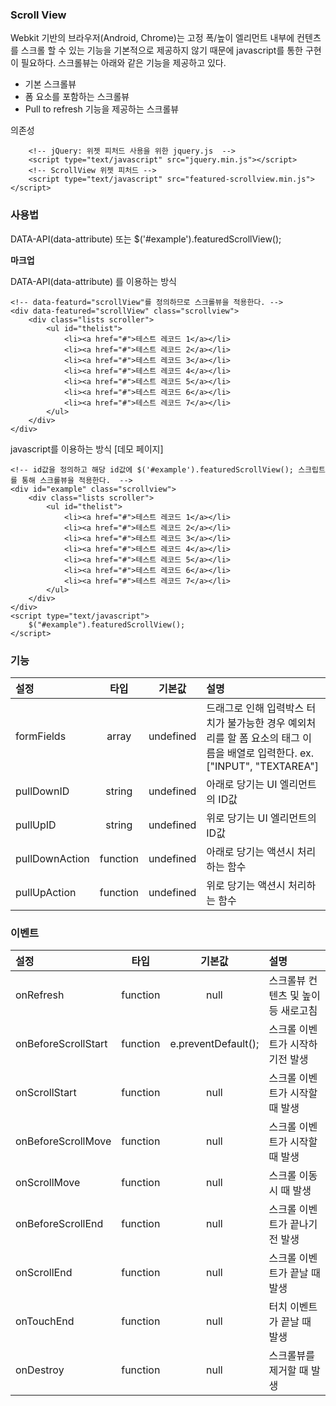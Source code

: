 <!--
layout: 'post'
section: 'Cornerstone Framework'
title: '스크롤뷰'
outline: '스크롤뷰'
date: '2012-11-16'
tagstr: 'widget'
subsection: ‘본문’
order: ‘[4, 4, 1]’
-->

### Scroll View

Webkit 기반의 브라우저(Android, Chrome)는 고정 폭/높이 엘리먼트 내부에 컨텐츠를 스크롤 할 수 있는 기능을 기본적으로 제공하지 않기 때문에 javascript를 통한 구현이 필요하다.   스크롤뷰는 아래와 같은 기능을 제공하고 있다.

- 기본 스크롤뷰
- 폼 요소를 포함하는 스크롤뷰
- Pull to refresh 기능을 제공하는 스크롤뷰

의존성

```
	<!-- jQuery: 위젯 피처드 사용을 위한 jquery.js  -->
	<script type="text/javascript" src="jquery.min.js"></script>
	<!-- ScrollView 위젯 피처드 -->
	<script type="text/javascript" src="featured-scrollview.min.js"></script>
```

### 사용법

DATA-API(data-attribute) 또는 $('#example').featuredScrollView();

__마크업__

DATA-API(data-attribute) 를 이용하는 방식

``` cm
<!-- data-featurd="scrollView"를 정의하므로 스크롤뷰을 적용한다. -->
<div data-featured="scrollView" class="scrollview">
	<div class="lists scroller">
		<ul id="thelist">
			<li><a href="#">테스트 레코드 1</a></li>
			<li><a href="#">테스트 레코드 2</a></li>
			<li><a href="#">테스트 레코드 3</a></li>
			<li><a href="#">테스트 레코드 4</a></li>
			<li><a href="#">테스트 레코드 5</a></li>
			<li><a href="#">테스트 레코드 6</a></li>
			<li><a href="#">테스트 레코드 7</a></li>
		</ul>
	</div>
</div>
```

javascript를 이용하는 방식 [데모 페이지]

``` cm
<!-- id값을 정의하고 해당 id값에 $('#example').featuredScrollView(); 스크립트를 통해 스크롤뷰을 적용한다.  -->
<div id="example" class="scrollview">
	<div class="lists scroller">
		<ul id="thelist">
			<li><a href="#">테스트 레코드 1</a></li>
			<li><a href="#">테스트 레코드 2</a></li>
			<li><a href="#">테스트 레코드 3</a></li>
			<li><a href="#">테스트 레코드 4</a></li>
			<li><a href="#">테스트 레코드 5</a></li>
			<li><a href="#">테스트 레코드 6</a></li>
			<li><a href="#">테스트 레코드 7</a></li>
		</ul>
	</div>
</div>
<script type="text/javascript">
	$("#example").featuredScrollView();
</script>
```

### 기능

설정 | 타입 | 기본값 | 설명
:-- | :-: | :-: | :--
formFields | array | undefined | 드래그로 인해 입력박스 터치가 불가능한 경우 예외처리를 할 폼 요소의 태그 이름을 배열로 입력한다. ex. ["INPUT", "TEXTAREA"]
pullDownID | string | undefined | 아래로 당기는 UI 엘리먼트의 ID값
pullUpID | string | undefined | 위로 당기는 UI 엘리먼트의 ID값
pullDownAction | function | undefined | 아래로 당기는 액션시 처리하는 함수
pullUpAction | function | undefined | 위로 당기는 액션시 처리하는 함수


### 이벤트

설정 | 타입 | 기본값 | 설명
:-- | :-: | :-: | :--
onRefresh | function | null | 스크롤뷰 컨텐츠 및 높이 등 새로고침
onBeforeScrollStart | function | e.preventDefault(); | 스크롤 이벤트가 시작하기전 발생
onScrollStart | function | null | 스크롤 이벤트가 시작할 때 발생
onBeforeScrollMove | function | null | 스크롤 이벤트가 시작할 때 발생
onScrollMove | function | null | 스크롤 이동시 때 발생
onBeforeScrollEnd | function | null | 스크롤 이벤트가 끝나기 전 발생
onScrollEnd | function | null | 스크롤 이벤트가 끝날 때 발생
onTouchEnd | function | null | 터치 이벤트가 끝날 때 발생
onDestroy | function | null | 스크롤뷰를 제거할 때 발생
